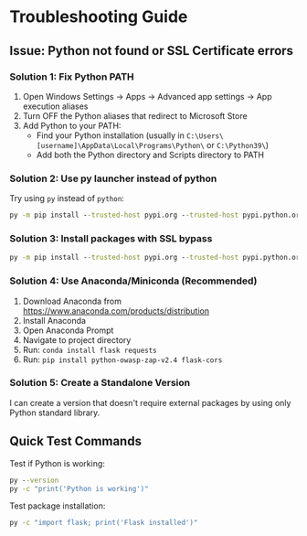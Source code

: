 # Troubleshooting Guide

## Issue: Python not found or SSL Certificate errors

### Solution 1: Fix Python PATH
1. Open Windows Settings → Apps → Advanced app settings → App execution aliases
2. Turn OFF the Python aliases that redirect to Microsoft Store
3. Add Python to your PATH:
   - Find your Python installation (usually in `C:\Users\[username]\AppData\Local\Programs\Python\` or `C:\Python39\`)
   - Add both the Python directory and Scripts directory to PATH

### Solution 2: Use py launcher instead of python
Try using `py` instead of `python`:
```cmd
py -m pip install --trusted-host pypi.org --trusted-host pypi.python.org --trusted-host files.pythonhosted.org Flask==2.3.3
```

### Solution 3: Install packages with SSL bypass
```cmd
py -m pip install --trusted-host pypi.org --trusted-host pypi.python.org --trusted-host files.pythonhosted.org -r requirements.txt
```

### Solution 4: Use Anaconda/Miniconda (Recommended)
1. Download Anaconda from https://www.anaconda.com/products/distribution
2. Install Anaconda
3. Open Anaconda Prompt
4. Navigate to project directory
5. Run: `conda install flask requests`
6. Run: `pip install python-owasp-zap-v2.4 flask-cors`

### Solution 5: Create a Standalone Version
I can create a version that doesn't require external packages by using only Python standard library.

## Quick Test Commands
Test if Python is working:
```cmd
py --version
py -c "print('Python is working')"
```

Test package installation:
```cmd
py -c "import flask; print('Flask installed')"
```
